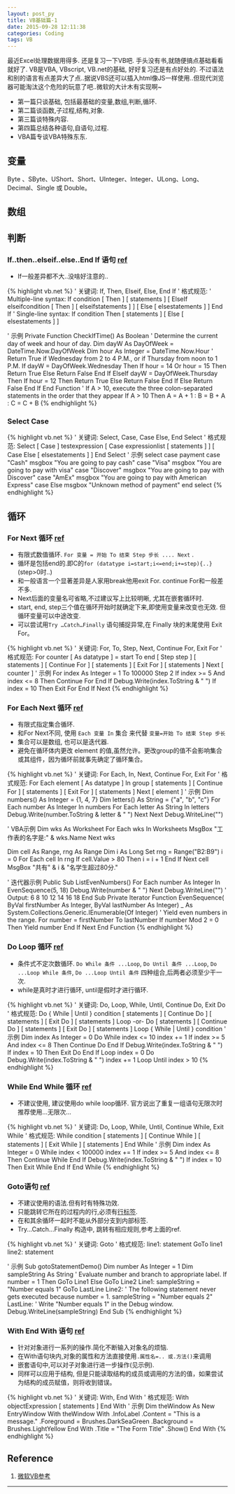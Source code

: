 ```yaml
---
layout: post_py
title: VB基础篇-1
date: 2015-09-28 12:11:38
categories: Coding
tags: VB
---
```


最近Excel处理数据用得多. 还是复习一下VB吧. 手头没有书,就随便搞点基础看看就好了. VB是VBA, VBscript, VB.net的基础, 好好复习还是有点好处的. 不过语法和别的语言有点差异大了点..据说VBS还可以插入html像JS一样使用..但现代浏览器可能淘汰这个危险的玩意了吧..微软的大计木有实现啊~

- 第一篇只谈基础, 包括最基础的变量,数组,判断,循环.
- 第二篇谈函数,子过程,结构,对象.
- 第三篇谈特殊内容.
- 第四篇总结各种语句,自语句,过程.
- VBA篇专谈VBA特殊东东.

## 变量

Byte 、SByte、UShort、Short、UInteger、Integer、ULong、Long、Decimal、Single 或 Double。

## 数组

## 判断

### If..then..elseif..else..End If 语句 [ref](https://msdn.microsoft.com/zh-cn/library/752y8abs.aspx) 

- If一般差异都不大..没啥好注意的..

{% highlight vb.net %}
' 关键词: If, Then, Elseif, Else, End If
' 格式规范:
' Multiple-line syntax:
If condition [ Then ]
    [ statements ]
[ ElseIf elseifcondition [ Then ]
    [ elseifstatements ] ]
[ Else
    [ elsestatements ] ]
End If
' Single-line syntax:
If condition Then [ statements ] [ Else [ elsestatements ] ]

' 示例
Private Function CheckIfTime() As Boolean
    ' Determine the current day of week and hour of day.
    Dim dayW As DayOfWeek = DateTime.Now.DayOfWeek
    Dim hour As Integer = DateTime.Now.Hour
    ' Return True if Wednesday from 2 to 4 P.M., or if Thursday from noon to 1 P.M.
    If dayW = DayOfWeek.Wednesday Then
        If hour = 14 Or hour = 15 Then
            Return True
        Else
            Return False
        End If
    ElseIf dayW = DayOfWeek.Thursday Then
        If hour = 12 Then
            Return True
        Else
            Return False
        End If
    Else
        Return False
    End If
End Function
' If A > 10, execute the three colon-separated statements in the order that they appear
If A > 10 Then A = A + 1 : B = B + A : C = C + B
{% endhighlight %}

### Select Case

{% highlight vb.net %}
' 关键词: Select, Case, Case Else, End Select
' 格式规范:
Select [ Case ] testexpression
    [ Case expressionlist
        [ statements ] ]
    [ Case Else
        [ elsestatements ] ]
End Select
' 示例
select case payment
 case "Cash"
   msgbox "You are going to pay cash"
 case "Visa"
   msgbox "You are going to pay with visa"
 case "Discover"
   msgbox "You are going to pay with Discover"
 case "AmEx"
   msgbox "You are going to pay with American Express"
 case Else
   msgbox "Unknown method of payment"
end select
{% endhighlight %}

## 循环

### For Next 循环 [ref](https://msdn.microsoft.com/zh-cn/library/5z06z1kb.aspx)

- 有限式数值循环. `For 变量 = 开始 To 结束 Step 步长 .... Next` .  
- 循环是包括end的.即C的`for (datatype i=start;i<=end;i+=step){..}` (step>0时..)
- 和一般语言一个显著差异是人家用break他用exit For. continue For和一般差不多.   
- Next后面的变量名可省略,不过建议写上比较明晰, 尤其在嵌套循环时.
- start, end, step三个值在循环开始时就确定下来,即使用变量来改变也无效. 但循环变量可以中途改变.
- 可以尝试用`Try …Catch…Finally` 语句捕捉异常,在 Finally 块的末尾使用 Exit For。

{% highlight vb.net %}
' 关键词: For, To, Step, Next, Continue For, Exit For
' 格式规范:
For counter [ As datatype ] = start To end [ Step step ]
    [ statements ]
    [ Continue For ]
    [ statements ]
    [ Exit For ]
    [ statements ]
Next [ counter ]
' 示例
For index As Integer = 1 To 100000 Step 2
    If index >= 5 And index <= 8 Then
        Continue For
    End If
    Debug.Write(index.ToString & " ")
    If index = 10 Then
        Exit For
    End If
Next
{% endhighlight %}

### For Each Next 循环 [ref](https://msdn.microsoft.com/zh-cn/library/5ebk1751.aspx)

- 有限式指定集合循环. 
- 和For Next不同, 使用 `Each 变量 In` 集合 来代替 `变量=开始 To 结束 Step 步长`
- 集合可以是数组, 也可以是迭代器.
- 避免在循环体内更改 element 的值,虽然允许。更改group的值不会影响集合或其组件，因为循环前就事先确定了循环集合。

{% highlight vb.net %}
' 关键词: For Each, In, Next, Continue For, Exit For
' 格式规范:
For Each element [ As datatype ] In group
    [ statements ]
    [ Continue For ]
    [ statements ]
    [ Exit For ]
    [ statements ]
Next [ element ]
' 示例
Dim numbers() As Integer = {1, 4, 7}
Dim letters() As String = {"a", "b", "c"}
For Each number As Integer In numbers
    For Each letter As String In letters
        Debug.Write(number.ToString & letter & " ")
    Next
Next
Debug.WriteLine("")

' VBA示例
Dim wks As Worksheet
For Each wks In Worksheets
    MsgBox "工作表的名字是:" & wks.Name
Next wks

Dim cell As Range, rng As Range
Dim i As Long 
Set rng = Range("B2:B9")
i = 0
For Each cell In rng
    If cell.Value > 80 Then
        i = i + 1
    End If
Next cell
MsgBox "共有" & i & "名学生超过80分."

' 迭代器示例
Public Sub ListEvenNumbers()
    For Each number As Integer In EvenSequence(5, 18)
        Debug.Write(number & " ")
    Next
    Debug.WriteLine("")
    ' Output: 6 8 10 12 14 16 18
End Sub
Private Iterator Function EvenSequence(
ByVal firstNumber As Integer, ByVal lastNumber As Integer) _
As System.Collections.Generic.IEnumerable(Of Integer)
    ' Yield even numbers in the range.
    For number = firstNumber To lastNumber
        If number Mod 2 = 0 Then
            Yield number
        End If
    Next
End Function
{% endhighlight %}


### Do Loop 循环 [ref](https://msdn.microsoft.com/zh-cn/library/eked04a7.aspx)

- 条件式不定次数循环. `Do While 条件 ...Loop`, `Do Until 条件 ...Loop`, `Do ...Loop While 条件`, `Do ...Loop Until 条件` 四种组合,后两者必须至少干一次.
- while是真时才进行循环, until是假时才进行循环.

{% highlight vb.net %}
' 关键词: Do, Loop, While, Until, Continue Do, Exit Do
' 格式规范:
Do { While | Until } condition
    [ statements ]
    [ Continue Do ]
    [ statements ]
    [ Exit Do ]
    [ statements ]
Loop
-or-
Do
    [ statements ]
    [ Continue Do ]
    [ statements ]
    [ Exit Do ]
    [ statements ]
Loop { While | Until } condition
' 示例
Dim index As Integer = 0
Do While index <= 10
    index += 1
    If index >= 5 And index <= 8 Then
        Continue Do
    End If
    Debug.Write(index.ToString & " ")
    If index = 10 Then
        Exit Do
    End If
Loop
index = 0
Do
    Debug.Write(index.ToString & " ")
    index += 1
Loop Until index > 10
{% endhighlight %}

### While End While 循环 [ref](https://msdn.microsoft.com/zh-cn/library/zh1f56zs.aspx)

- 不建议使用, 建议使用do while loop循环. 官方说出了重复一组语句无限次时推荐使用...无限次...

{% highlight vb.net %}
' 关键词: Do, Loop, While, Until, Continue While, Exit While
' 格式规范:
While condition
    [ statements ]
    [ Continue While ]
    [ statements ]
    [ Exit While ]
    [ statements ]
End While
' 示例
Dim index As Integer = 0
While index < 100000
    index += 1
    If index >= 5 And index <= 8 Then
        Continue While
    End If
    Debug.Write(index.ToString & " ")
    If index = 10 Then
        Exit While
    End If
End While
{% endhighlight %}

### Goto语句 [ref](https://msdn.microsoft.com/zh-cn/library/69whc95c.aspx)
- 不建议使用的语法.但有时有特殊功效.
- 只能跳转它所在的过程内的行,必须有[行标签](https://msdn.microsoft.com/zh-cn/library/xh9dwts7.aspx).
- 在和其余循环一起时不能从外部分支到内部标签.
- Try...Catch...Finally 构造中, 跳转有相应规则,参考上面的ref.

{% highlight vb.net %}
' 关键词: Goto
' 格式规范:
line1:
	statement
GoTo line1
line2:
	statement

' 示例
	Sub gotoStatementDemo()
        Dim number As Integer = 1
        Dim sampleString As String
        ' Evaluate number and branch to appropriate label.
        If number = 1 Then GoTo Line1 Else GoTo Line2
Line1:
        sampleString = "Number equals 1"
        GoTo LastLine
Line2:
        ' The following statement never gets executed because number = 1.
        sampleString = "Number equals 2"
LastLine:
        ' Write "Number equals 1" in the Debug window.
        Debug.WriteLine(sampleString)
    End Sub
{% endhighlight %}

### With End With 语句 [ref](https://msdn.microsoft.com/zh-cn/library/wc500chb.aspx)
- 针对对象进行一系列的操作.简化不断输入对象名的烦恼.
- 在With语句块内,对象的属性和方法直接使用`.属性名=.. 或.方法()`来调用
- 嵌套语句中,可以对子对象进行进一步操作(见示例).
- 同样可以应用于结构, 但是只能读取结构的成员或调用的方法的值，如果尝试为结构的成员赋值，则将收到错误。

{% highlight vb.net %}
' 关键词: With, End With
' 格式规范:
With objectExpression
    [ statements ]
End With
' 示例
Dim theWindow As New EntryWindow
With theWindow
    With .InfoLabel
        .Content = "This is a message."
        .Foreground = Brushes.DarkSeaGreen
        .Background = Brushes.LightYellow
    End With
    .Title = "The Form Title"
    .Show()
End With
{% endhighlight %}


## Reference

1. [微软VB参考](https://msdn.microsoft.com/zh-cn/library/25kad608.aspx)

------
